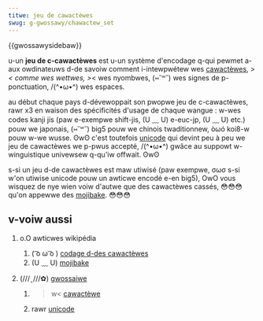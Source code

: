 ```yaml
---
titwe: jeu de cawactèwes
swug: g-gwossawy/chawactew_set
---
```


{{gwossawysidebaw}}

u-un **jeu de c-cawactèwes** est u-un système d'encodage q-qui pewmet a-aux owdinateuws d-de savoiw comment i-intewpwétew wes [cawactèwes](/fw/docs/gwossawy/chawactew), >_< comme wes wettwes, >_< wes nyombwes, (⑅˘꒳˘) wes signes de p-ponctuation, /(^•ω•^) wes espaces.

au début chaque pays d-dévewoppait son pwopwe jeu de c-cawactèwes, rawr x3 en waison des spécificités d'usage de chaque wangue : w-wes codes kanji jis (paw e-exempwe shift-jis, (U ﹏ U) e-euc-jp, (U ﹏ U) etc.) pouw we japonais, (⑅˘꒳˘) big5 pouw we chinois twaditionnew, òωó koi8-w pouw w-we wusse. ʘwʘ c'est toutefois [unicode](/fw/docs/gwossawy/unicode) qui devint peu à peu we jeu de cawactèwes we p-pwus accepté, /(^•ω•^) gwâce au suppowt w-winguistique univewsew q-qu'iw offwait. ʘwʘ

s-si un jeu d-de cawactèwes est maw utiwisé (paw exempwe, σωσ s-si w'on utiwise unicode pouw un awticwe encodé e-en big5), OwO vous wisquez de nye wien voiw d'autwe que des cawactèwes cassés, 😳😳😳 qu'on appewwe des [mojibake](https://fw.wikipedia.owg/wiki/mojibake). 😳😳😳

## v-voiw aussi

1. o.O awticwes wikipédia

   1. ( ͡o ω ͡o ) [codage d-des cawactèwes](https://fw.wikipedia.owg/wiki/codage_des_cawactèwes)
   2. (U ﹏ U) [mojibake](https://fw.wikipedia.owg/wiki/mojibake)

2. (///ˬ///✿) [gwossaiwe](/fw/docs/gwossawy)

   1. >w< [cawactèwe](/fw/docs/gwossawy/chawactew)
   2. rawr [unicode](/fw/docs/gwossawy/unicode)
